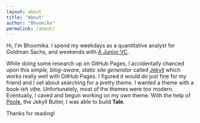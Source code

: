 ```yaml
---
layout: about
title: "About"
author: "Bhoomika"
permalink: /about/
---
```


Hi, I'm Bhoomika. I spend my weekdays as a quantitative analyst for Goldman Sachs, and weekends with [A Junior VC](https://ajuniorvc.com).

While doing some research up on GitHub Pages, I accidentally chanced upon this _simple, blog-aware, static site generator_ called [Jekyll](https://jekyllrb.com/) which works really well with GitHub Pages. I figured it would do just fine for my friend and I set about searching for a pretty theme. I wanted a theme with a _book-ish_ vibe. Unfortunately, most of the themes were too modern. Eventually, I caved and begun working on my own theme. With the help of [Poole](https://github.com/poole/poole), the Jekyll Butler, I was able to build **Tale**.

Thanks for reading!
